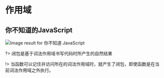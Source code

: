 # 作用域

## 你不知道的JavaScript

![Image result for 你不知道 JavaScript](https://tse3-mm.cn.bing.net/th/id/OIP.tfKs8hoyItD_lBrsxED1VwAAAA?w=172&h=180&c=7&o=5&dpr=2&pid=1.7)

?> 闭包是基于词法作用域书写代码时所产生的自然结果

!> 当函数可以记住并访问所在的词法作用域时，就产生了闭包，即使函数是在当前词法作用域之外执行。